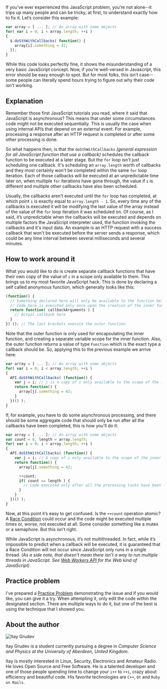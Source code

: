 If you’ve ever experienced this JavaScript problem, you’re not alone--it trips up many people and can be tricky, at first, to understand exactly how to fix it. Let’s consider this example:

```javascript
var array = [ ... ]; // An array with some objects
for( var i = 0; i < array.length; ++i )
{
  $.doSthWithCallbacks( function() {
    array[i].something = 42;
  });
}
```

While this code looks perfectly fine, it shows the misunderstanding of a very
basic JavaScript concept. Now, if you’re well-versed in Javascript, this error should be
easy enough to spot. But for most folks, this isn’t case--some people can literally spend hours trying to figure out why their code isn't working.

Explanation
-----------

Remember those first JavaScript tutorials you read, where it said that
JavaScript is asynchronous? This means that under some circumstances code
might not be executed sequentially. This is usually the case when using internal
APIs that depend on an external event. For example, processing a response after
an HTTP request is completed or after some other processing is done.

So what happens then, is that the `doSthWithCallbacks`
_(general expression for all JavaScript function that use a callback)_ schedules
the callback function to be executed at a later stage. But the `for` loop isn't
just scheduling one callback. It's scheduling an `array.length` worth of
callbacks and they most certainly won't be completed within the same `for` loop
iteration. Each of those callbacks will be executed at an unpredictable time
later on, when multiple `for` iterations have gone through, the value if `i` is
different and multiple other callbacks have also been scheduled.

Usually, the callbacks aren't executed until the `for` loop has completed, at
which point `i` is exactly equal to `array.length - 1`. So, every time any of the
callbacks is executed it will be modifying the last value of the array instead
of the value of the `for` loop iteration it was scheduled on. Of course, as I
said, it’s unpredictable when the callbacks will be executed and depends on
multiple factors the JavaScript interpreter used, the function invoking the
callbacks and it's input data. An example is an HTTP request with a success
callback that won't be executed before the server sends a response, which could
be any time interval between several milliseconds and several minutes.

How to work around it
----------------------

What you would like to do is create separate callback functions that have their
own copy of the value of `i` in a scope only available to them. This brings us
to my most favorite JavaScript hack. This is done by declaring a self called
anonymous function, which generally looks like this:

```javascript
(function() {
  // Something declared here will only be available to the function below.
  // Code here is executed only once upon the creation of the inner function
  return function( callbackArguments ) {
    // Actual callback here
  }
}) (); // The last brackets execute the outer function
```

Note that the outer function is only used for encapsulating the inner function,
and creating a separate variable scope for the inner function. Also, the outer
function returns a value of type `Function` which is the exact type a callback
should be. So, applying this to the previous example we arrive here:

```javascript
var array = [ ... ]; // An array with some objects
for( var i = 0; i < array.length; ++i )
{
  API.doSthWithCallbacks( (function() {
    var j = i; // j is a copy of i only available to the scope of the inner function
    return function() {
      array[j].something = 42;
    }
  })() );
}
```

If, for example, you have to do some asynchronous processing, and there should be
some aggregate code that should only be run after all the callbacks have been
completed, this is how you’ll do it:

```javascript
var array = [ ... ]; // An array with some objects
var count = 0, length = array.length;
for( var i = 0; i < array.length; ++i )
{
  API.doSthWithCallbacks( (function() {
    var j = i; // A copy of i only available to the scope of the inner function
    return function() {
      array[j].something = 42;

      ++count;
      if( count == length ) {
        // Code executed only after all the processing tasks have been completed
      }
    }
  })() );
}
```

Now, at this point it’s easy to get confused. Is the `++count` operation atomic?
A [Race Condition][wiki-race-condition] could occur and the code might be
executed multiple times or, worse, not executed at all. Some consider something
like a mutex or a semaphore. But this isn’t right. 

While JavaScript is asynchronous, it’s not multithreaded. In fact, while it’s impossible to predict when a callback will be executed, it is guaranteed that a Race Condition will not occur since JavaScript only runs in a single thread. _(As a side note, that doesn't mean there isn't a
way to run multiple threads in JavaScript. See [Web Workers API][mdn-js-workers-api] for the Web kind of JavaScript)_.

Practice problem
----------------

I've prepared a [Practice Problem][jsfiddle-practice-problem] demonstrating the
issue and if you would like, you can give it a try. When attempting it, only
edit the code within the designated section. There are multiple ways to do it,
but one of the best is using the technique that I showed you.

About the author
----------------

![Itay Grudev](https://gravatar.com/avatar/37aeb9f5242f93cec35e98e464ed7424?s=200)

Itay Grudev is a student currently pursuing a degree in _Computer Science and
Physics at the University of Aberdeen, United Kingdom_.

Itay is mostly interested in Linux, Security, Electronics and Amateur Radio. He
loves Open Source and Free Software. He is a talented developer and one of those
people spending time to change your `i++` to `++i`, crazy about efficiency and
beautiful code. His favorite technologies are `C++`, `Qt` and `Ruby on Rails`.

[mdn-js-workers-api]: https://developer.mozilla.org/en/docs/Web/API/Worker
[wiki-race-condition]: https://en.wikipedia.org/wiki/Race_condition
[jsfiddle-practice-problem]: https://jsfiddle.net/ItayGrudev/hmw0gk4c/


